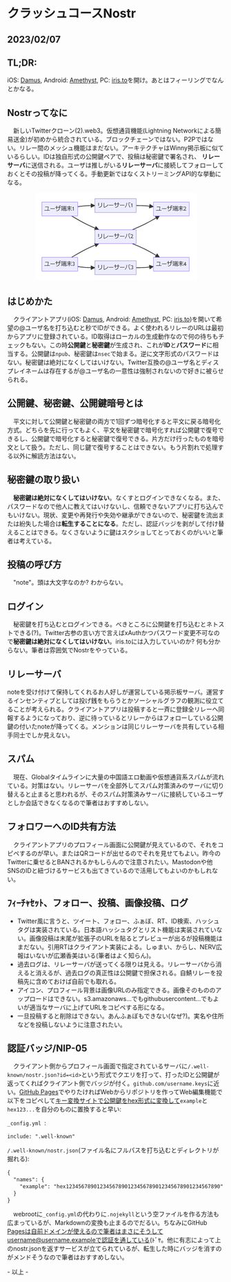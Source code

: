 # クラッシュコースNostr
## 2023/02/07

## TL;DR: 
iOS: [Damus](https://apps.apple.com/jp/app/damus/id1628663131), Android: [Amethyst](https://play.google.com/store/apps/details?id=com.vitorpamplona.amethyst), PC: [iris.to](https://iris.to)を開け。あとはフィーリングでなんとかなる。

## Nostrってなに
　新しいTwitterクローン(2).web3。仮想通貨機能(Lightning Networkによる簡易送金)が初めから統合されている。ブロックチェーンではない。P2Pではない。リレー間のメッシュ機能はまだない。アーキテクチャはWinny掲示板に似ているらしい。IDは独自形式の公開鍵ペアで、投稿は秘密鍵で署名され、 **リレーサーバ**に送信される。ユーザは推しがいる**リレーサーバ**に接続してフォローしておくとその投稿が降ってくる。手動更新ではなくストリーミングAPI的な挙動になる。
 
 <div align="center">
    <img src="crash_course_nostr_1.png">
</div>

## はじめかた
　クライアントアプリ(iOS: [Damus](https://apps.apple.com/jp/app/damus/id1628663131), Android: [Amethyst](https://play.google.com/store/apps/details?id=com.vitorpamplona.amethyst), PC: [iris.to](https://iris.to))を開いて希望の@ユーザ名を打ち込むと秒でIDができる。よく使われるリレーのURLは最初からアプリに登録されている。ID取得はローカルの生成動作なので何の待ちもチェックもない。この時**公開鍵**と**秘密鍵**が生成され、これが**ID**と**パスワード**に相当する。公開鍵は`npub`、秘密鍵は`nsec`で始まる。逆に文字形式のパスワードはない。秘密鍵は絶対になくしてはいけない。Twitter互換の@ユーザ名とディスプレイネームは存在するが@ユーザ名の一意性は強制されないので好きに被らせられる。

## 公開鍵、秘密鍵、公開鍵暗号とは
　平文に対して公開鍵と秘密鍵の両方で1回ずつ暗号化すると平文に戻る暗号化方式。どちらを先に行ってもよく、平文を秘密鍵で暗号化すれば公開鍵で復号できるし、公開鍵で暗号化すると秘密鍵で復号できる。片方だけ行ったものを暗号文として扱う。ただし、同じ鍵で復号することはできない。もう片割れで処理する以外に解読方法はない。

## 秘密鍵の取り扱い
　**秘密鍵は絶対になくしてはいけない**。なくすとログインできなくなる。また、パスワードなので他人に教えてはいけないし、信頼できないアプリに打ち込んでもいけない。現状、変更や再発行や失効や継承ができないので、秘密鍵を流出または紛失した場合は**転生することになる**。ただし、認証バッジを剥がして付け替えることはできる。なくさないように鍵はスクショしてとっておくのがいいと筆者は考えている。

## 投稿の呼び方
　"note"。頭は大文字なのか? わからない。

## ログイン
　秘密鍵を打ち込むとログインできる。べきところに公開鍵を打ち込むとネトストできる(?)。Twitter古参の言い方で言えばxAuthかつパスワード変更不可なので**秘密鍵は絶対になくしてはいけない**。iris.toには入力していいのか? 何も分からない。筆者は雰囲気でNostrをやっている。

## リレーサーバ
 noteを受け付けて保持してくれるお人好しが運営している掲示板サーバ。運営するインセンティブとしては投げ銭をもらうとかソーシャルグラフの観測に役立てることが考えられる。クライアントアプリは投稿すると一斉に登録全リレーへ同報するようになっており、逆に待っているとリレーからはフォローしている公開鍵の付いたnoteが降ってくる。メンションは同じリレーサーバを共有している相手同士でしか見えない。

## スパム
　現在、Globalタイムラインに大量の中国語エロ動画や仮想通貨系スパムが流れている。対策はない。リレーサーバを全部外してスパム対策済みのサーバに切り替えると止まると思われるが、そのスパム対策済みサーバに接続しているユーザとしか会話できなくなるので筆者はおすすめしない。

## フォロワーへのID共有方法
　クライアントアプリのプロフィール画面に公開鍵が見えているので、それをコピペするのが早い。またはQRコードが出せるのでそれを見せてもよい。昨今のTwitterに乗せるとBANされるかもしらんので注意されたい。Mastodonや他SNSのIDと紐づけるサービスも出てきているので活用してもよいのかもしれない。

## ﾌｨｰﾁｬｾｯﾄ、フォロー、投稿、画像投稿、ログ
- Twitter風に言うと、ツイート、フォロー、ふぁぼ、RT、ID検索、ハッシュタグは実装されている。日本語ハッシュタグとリスト機能は実装されていない。画像投稿は末尾が拡張子のURLを貼るとプレビューが出るが投稿機能はまだない。引用RTはクライアント実装による。しゅまい、からし、NERV広報はいないが広瀬香美はいる(筆者はよく知らん)。
- 過去ログは、リレーサーバが送ってくる限りは見える。リレーサーバから消えると消えるが、過去ログの真正性は公開鍵で担保される。自鯖リレーを投稿先に含めておけば自前でも取れる。
- アイコン、プロフィール背景は画像URLのみ指定できる。画像そのもののアップロードはできない。s3.amazonaws...でもgithubusercontent...でもよいが適当なサーバに上げてURLをコピペする形になる。
- 一旦投稿すると削除はできない。あんふぁぼもできない(なぜ?)。実名や住所などを投稿しないように注意されたい。

## 認証バッジ/NIP-05
　クライアント側からプロフィール画面で指定されているサーバに`/.well-known/nostr.json?id=<id>`という形式でクエリを打って、打ったIDと公開鍵が返ってくればクライアント側でバッジが付く。`github.com/username.keys`に近い。[GitHub Pages](https://www.google.com/search?q=github+pages+%E4%BD%BF%E3%81%84%E6%96%B9)でやりたければWebからリポジトリを作ってWeb編集機能で以下をコピペして[キー変換サイトで公開鍵をhex形式に変換して](https://damus.io/key/)`example`と`hex123...`を自分のものに置換すると早い:

`_config.yml `:
```
include: ".well-known"
```

`/.well-known/nostr.json`(ファイル名にフルパスを打ち込むとディレクトリが掘れる):
```
{
  "names": {
    "example": "hex12345678901234567890123456789012345678901234567890"
  }
}
```
　webrootに`_config.yml`の代わりに`.nojekyll`という空ファイルを作る方法も広まっているが、Markdownの変換も止まるのでだるい。ちなみにGitHub Pagesは自前ドメインが使えるので筆者はまさにそうしてusername@username.exampleで認証を通している(ﾄﾞﾔ。他に有志によって上のnostr.jsonを返すサービスが立てられているが、転生した時にバッジを消すのがメンドそうなので筆者はおすすめしない。

\- 以上 \- 
